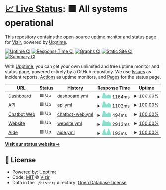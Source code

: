 # [📈 Live Status](https://vizirco.github.io/status): <!--live status--> **🟩 All systems operational**

This repository contains the open-source uptime monitor and status page for [Vizir](https://www.vizir.co), powered by [Upptime](https://github.com/upptime/upptime).

[![Uptime CI](https://github.com/vizirco/status/workflows/Uptime%20CI/badge.svg)](https://github.com/upptime/upptime/actions?query=workflow%3A%22Uptime+CI%22)
[![Response Time CI](https://github.com/vizirco/status/workflows/Response%20Time%20CI/badge.svg)](https://github.com/upptime/upptime/actions?query=workflow%3A%22Response+Time+CI%22)
[![Graphs CI](https://github.com/vizirco/status/workflows/Graphs%20CI/badge.svg)](https://github.com/upptime/upptime/actions?query=workflow%3A%22Graphs+CI%22)
[![Static Site CI](https://github.com/vizirco/status/workflows/Static%20Site%20CI/badge.svg)](https://github.com/upptime/upptime/actions?query=workflow%3A%22Static+Site+CI%22)
[![Summary CI](https://github.com/vizirco/status/workflows/Summary%20CI/badge.svg)](https://github.com/upptime/upptime/actions?query=workflow%3A%22Summary+CI%22)

With [Upptime](https://upptime.js.org), you can get your own unlimited and free uptime monitor and status page, powered entirely by a GitHub repository. We use [Issues](https://github.com/vizirco/status/issues) as incident reports, [Actions](https://github.com/vizirco/status/actions) as uptime monitors, and [Pages](https://vizirco.github.io/status) for the status page.

<!--start: status pages-->
<!-- This summary is generated by Upptime (https://github.com/upptime/upptime) -->
<!-- Do not edit this manually, your changes will be overwritten -->
<!-- prettier-ignore -->
| URL | Status | History | Response Time | Uptime |
| --- | ------ | ------- | ------------- | ------ |
| <img alt="" src="https://favicons.githubusercontent.com/dashboard.vizir.co" height="13"> [Dashboard](https://dashboard.vizir.co) | 🟩 Up | [dashboard.yml](https://github.com/vizirco/status/commits/HEAD/history/dashboard.yml) | <details><summary><img alt="Response time graph" src="./graphs/dashboard/response-time-week.png" height="20"> 1164ms</summary><br><a href="https://status.vizir.co/history/dashboard"><img alt="Response time 1215" src="https://img.shields.io/endpoint?url=https%3A%2F%2Fraw.githubusercontent.com%2Fvizirco%2Fstatus%2FHEAD%2Fapi%2Fdashboard%2Fresponse-time.json"></a><br><a href="https://status.vizir.co/history/dashboard"><img alt="24-hour response time 1048" src="https://img.shields.io/endpoint?url=https%3A%2F%2Fraw.githubusercontent.com%2Fvizirco%2Fstatus%2FHEAD%2Fapi%2Fdashboard%2Fresponse-time-day.json"></a><br><a href="https://status.vizir.co/history/dashboard"><img alt="7-day response time 1164" src="https://img.shields.io/endpoint?url=https%3A%2F%2Fraw.githubusercontent.com%2Fvizirco%2Fstatus%2FHEAD%2Fapi%2Fdashboard%2Fresponse-time-week.json"></a><br><a href="https://status.vizir.co/history/dashboard"><img alt="30-day response time 1238" src="https://img.shields.io/endpoint?url=https%3A%2F%2Fraw.githubusercontent.com%2Fvizirco%2Fstatus%2FHEAD%2Fapi%2Fdashboard%2Fresponse-time-month.json"></a><br><a href="https://status.vizir.co/history/dashboard"><img alt="1-year response time 1215" src="https://img.shields.io/endpoint?url=https%3A%2F%2Fraw.githubusercontent.com%2Fvizirco%2Fstatus%2FHEAD%2Fapi%2Fdashboard%2Fresponse-time-year.json"></a></details> | <details><summary><a href="https://status.vizir.co/history/dashboard">100.00%</a></summary><a href="https://status.vizir.co/history/dashboard"><img alt="All-time uptime 100.00%" src="https://img.shields.io/endpoint?url=https%3A%2F%2Fraw.githubusercontent.com%2Fvizirco%2Fstatus%2FHEAD%2Fapi%2Fdashboard%2Fuptime.json"></a><br><a href="https://status.vizir.co/history/dashboard"><img alt="24-hour uptime 100.00%" src="https://img.shields.io/endpoint?url=https%3A%2F%2Fraw.githubusercontent.com%2Fvizirco%2Fstatus%2FHEAD%2Fapi%2Fdashboard%2Fuptime-day.json"></a><br><a href="https://status.vizir.co/history/dashboard"><img alt="7-day uptime 100.00%" src="https://img.shields.io/endpoint?url=https%3A%2F%2Fraw.githubusercontent.com%2Fvizirco%2Fstatus%2FHEAD%2Fapi%2Fdashboard%2Fuptime-week.json"></a><br><a href="https://status.vizir.co/history/dashboard"><img alt="30-day uptime 100.00%" src="https://img.shields.io/endpoint?url=https%3A%2F%2Fraw.githubusercontent.com%2Fvizirco%2Fstatus%2FHEAD%2Fapi%2Fdashboard%2Fuptime-month.json"></a><br><a href="https://status.vizir.co/history/dashboard"><img alt="1-year uptime 100.00%" src="https://img.shields.io/endpoint?url=https%3A%2F%2Fraw.githubusercontent.com%2Fvizirco%2Fstatus%2FHEAD%2Fapi%2Fdashboard%2Fuptime-year.json"></a></details>
| <img alt="" src="https://favicons.githubusercontent.com/developers.vizir.co" height="13"> [API](https://developers.vizir.co) | 🟩 Up | [api.yml](https://github.com/vizirco/status/commits/HEAD/history/api.yml) | <details><summary><img alt="Response time graph" src="./graphs/api/response-time-week.png" height="20"> 1102ms</summary><br><a href="https://status.vizir.co/history/api"><img alt="Response time 1577" src="https://img.shields.io/endpoint?url=https%3A%2F%2Fraw.githubusercontent.com%2Fvizirco%2Fstatus%2FHEAD%2Fapi%2Fapi%2Fresponse-time.json"></a><br><a href="https://status.vizir.co/history/api"><img alt="24-hour response time 923" src="https://img.shields.io/endpoint?url=https%3A%2F%2Fraw.githubusercontent.com%2Fvizirco%2Fstatus%2FHEAD%2Fapi%2Fapi%2Fresponse-time-day.json"></a><br><a href="https://status.vizir.co/history/api"><img alt="7-day response time 1102" src="https://img.shields.io/endpoint?url=https%3A%2F%2Fraw.githubusercontent.com%2Fvizirco%2Fstatus%2FHEAD%2Fapi%2Fapi%2Fresponse-time-week.json"></a><br><a href="https://status.vizir.co/history/api"><img alt="30-day response time 1156" src="https://img.shields.io/endpoint?url=https%3A%2F%2Fraw.githubusercontent.com%2Fvizirco%2Fstatus%2FHEAD%2Fapi%2Fapi%2Fresponse-time-month.json"></a><br><a href="https://status.vizir.co/history/api"><img alt="1-year response time 1577" src="https://img.shields.io/endpoint?url=https%3A%2F%2Fraw.githubusercontent.com%2Fvizirco%2Fstatus%2FHEAD%2Fapi%2Fapi%2Fresponse-time-year.json"></a></details> | <details><summary><a href="https://status.vizir.co/history/api">100.00%</a></summary><a href="https://status.vizir.co/history/api"><img alt="All-time uptime 100.00%" src="https://img.shields.io/endpoint?url=https%3A%2F%2Fraw.githubusercontent.com%2Fvizirco%2Fstatus%2FHEAD%2Fapi%2Fapi%2Fuptime.json"></a><br><a href="https://status.vizir.co/history/api"><img alt="24-hour uptime 100.00%" src="https://img.shields.io/endpoint?url=https%3A%2F%2Fraw.githubusercontent.com%2Fvizirco%2Fstatus%2FHEAD%2Fapi%2Fapi%2Fuptime-day.json"></a><br><a href="https://status.vizir.co/history/api"><img alt="7-day uptime 100.00%" src="https://img.shields.io/endpoint?url=https%3A%2F%2Fraw.githubusercontent.com%2Fvizirco%2Fstatus%2FHEAD%2Fapi%2Fapi%2Fuptime-week.json"></a><br><a href="https://status.vizir.co/history/api"><img alt="30-day uptime 100.00%" src="https://img.shields.io/endpoint?url=https%3A%2F%2Fraw.githubusercontent.com%2Fvizirco%2Fstatus%2FHEAD%2Fapi%2Fapi%2Fuptime-month.json"></a><br><a href="https://status.vizir.co/history/api"><img alt="1-year uptime 100.00%" src="https://img.shields.io/endpoint?url=https%3A%2F%2Fraw.githubusercontent.com%2Fvizirco%2Fstatus%2FHEAD%2Fapi%2Fapi%2Fuptime-year.json"></a></details>
| <img alt="" src="https://favicons.githubusercontent.com/chat.vizir.co" height="13"> [Chatbot Web](https://chat.vizir.co) | 🟩 Up | [chatbot-web.yml](https://github.com/vizirco/status/commits/HEAD/history/chatbot-web.yml) | <details><summary><img alt="Response time graph" src="./graphs/chatbot-web/response-time-week.png" height="20"> 494ms</summary><br><a href="https://status.vizir.co/history/chatbot-web"><img alt="Response time 544" src="https://img.shields.io/endpoint?url=https%3A%2F%2Fraw.githubusercontent.com%2Fvizirco%2Fstatus%2FHEAD%2Fapi%2Fchatbot-web%2Fresponse-time.json"></a><br><a href="https://status.vizir.co/history/chatbot-web"><img alt="24-hour response time 458" src="https://img.shields.io/endpoint?url=https%3A%2F%2Fraw.githubusercontent.com%2Fvizirco%2Fstatus%2FHEAD%2Fapi%2Fchatbot-web%2Fresponse-time-day.json"></a><br><a href="https://status.vizir.co/history/chatbot-web"><img alt="7-day response time 494" src="https://img.shields.io/endpoint?url=https%3A%2F%2Fraw.githubusercontent.com%2Fvizirco%2Fstatus%2FHEAD%2Fapi%2Fchatbot-web%2Fresponse-time-week.json"></a><br><a href="https://status.vizir.co/history/chatbot-web"><img alt="30-day response time 503" src="https://img.shields.io/endpoint?url=https%3A%2F%2Fraw.githubusercontent.com%2Fvizirco%2Fstatus%2FHEAD%2Fapi%2Fchatbot-web%2Fresponse-time-month.json"></a><br><a href="https://status.vizir.co/history/chatbot-web"><img alt="1-year response time 544" src="https://img.shields.io/endpoint?url=https%3A%2F%2Fraw.githubusercontent.com%2Fvizirco%2Fstatus%2FHEAD%2Fapi%2Fchatbot-web%2Fresponse-time-year.json"></a></details> | <details><summary><a href="https://status.vizir.co/history/chatbot-web">100.00%</a></summary><a href="https://status.vizir.co/history/chatbot-web"><img alt="All-time uptime 100.00%" src="https://img.shields.io/endpoint?url=https%3A%2F%2Fraw.githubusercontent.com%2Fvizirco%2Fstatus%2FHEAD%2Fapi%2Fchatbot-web%2Fuptime.json"></a><br><a href="https://status.vizir.co/history/chatbot-web"><img alt="24-hour uptime 100.00%" src="https://img.shields.io/endpoint?url=https%3A%2F%2Fraw.githubusercontent.com%2Fvizirco%2Fstatus%2FHEAD%2Fapi%2Fchatbot-web%2Fuptime-day.json"></a><br><a href="https://status.vizir.co/history/chatbot-web"><img alt="7-day uptime 100.00%" src="https://img.shields.io/endpoint?url=https%3A%2F%2Fraw.githubusercontent.com%2Fvizirco%2Fstatus%2FHEAD%2Fapi%2Fchatbot-web%2Fuptime-week.json"></a><br><a href="https://status.vizir.co/history/chatbot-web"><img alt="30-day uptime 100.00%" src="https://img.shields.io/endpoint?url=https%3A%2F%2Fraw.githubusercontent.com%2Fvizirco%2Fstatus%2FHEAD%2Fapi%2Fchatbot-web%2Fuptime-month.json"></a><br><a href="https://status.vizir.co/history/chatbot-web"><img alt="1-year uptime 100.00%" src="https://img.shields.io/endpoint?url=https%3A%2F%2Fraw.githubusercontent.com%2Fvizirco%2Fstatus%2FHEAD%2Fapi%2Fchatbot-web%2Fuptime-year.json"></a></details>
| <img alt="" src="https://favicons.githubusercontent.com/vizir.co" height="13"> [Website](https://vizir.co) | 🟩 Up | [website.yml](https://github.com/vizirco/status/commits/HEAD/history/website.yml) | <details><summary><img alt="Response time graph" src="./graphs/website/response-time-week.png" height="20"> 2913ms</summary><br><a href="https://status.vizir.co/history/website"><img alt="Response time 2933" src="https://img.shields.io/endpoint?url=https%3A%2F%2Fraw.githubusercontent.com%2Fvizirco%2Fstatus%2FHEAD%2Fapi%2Fwebsite%2Fresponse-time.json"></a><br><a href="https://status.vizir.co/history/website"><img alt="24-hour response time 2851" src="https://img.shields.io/endpoint?url=https%3A%2F%2Fraw.githubusercontent.com%2Fvizirco%2Fstatus%2FHEAD%2Fapi%2Fwebsite%2Fresponse-time-day.json"></a><br><a href="https://status.vizir.co/history/website"><img alt="7-day response time 2913" src="https://img.shields.io/endpoint?url=https%3A%2F%2Fraw.githubusercontent.com%2Fvizirco%2Fstatus%2FHEAD%2Fapi%2Fwebsite%2Fresponse-time-week.json"></a><br><a href="https://status.vizir.co/history/website"><img alt="30-day response time 2885" src="https://img.shields.io/endpoint?url=https%3A%2F%2Fraw.githubusercontent.com%2Fvizirco%2Fstatus%2FHEAD%2Fapi%2Fwebsite%2Fresponse-time-month.json"></a><br><a href="https://status.vizir.co/history/website"><img alt="1-year response time 2933" src="https://img.shields.io/endpoint?url=https%3A%2F%2Fraw.githubusercontent.com%2Fvizirco%2Fstatus%2FHEAD%2Fapi%2Fwebsite%2Fresponse-time-year.json"></a></details> | <details><summary><a href="https://status.vizir.co/history/website">100.00%</a></summary><a href="https://status.vizir.co/history/website"><img alt="All-time uptime 100.00%" src="https://img.shields.io/endpoint?url=https%3A%2F%2Fraw.githubusercontent.com%2Fvizirco%2Fstatus%2FHEAD%2Fapi%2Fwebsite%2Fuptime.json"></a><br><a href="https://status.vizir.co/history/website"><img alt="24-hour uptime 100.00%" src="https://img.shields.io/endpoint?url=https%3A%2F%2Fraw.githubusercontent.com%2Fvizirco%2Fstatus%2FHEAD%2Fapi%2Fwebsite%2Fuptime-day.json"></a><br><a href="https://status.vizir.co/history/website"><img alt="7-day uptime 100.00%" src="https://img.shields.io/endpoint?url=https%3A%2F%2Fraw.githubusercontent.com%2Fvizirco%2Fstatus%2FHEAD%2Fapi%2Fwebsite%2Fuptime-week.json"></a><br><a href="https://status.vizir.co/history/website"><img alt="30-day uptime 100.00%" src="https://img.shields.io/endpoint?url=https%3A%2F%2Fraw.githubusercontent.com%2Fvizirco%2Fstatus%2FHEAD%2Fapi%2Fwebsite%2Fuptime-month.json"></a><br><a href="https://status.vizir.co/history/website"><img alt="1-year uptime 100.00%" src="https://img.shields.io/endpoint?url=https%3A%2F%2Fraw.githubusercontent.com%2Fvizirco%2Fstatus%2FHEAD%2Fapi%2Fwebsite%2Fuptime-year.json"></a></details>
| <img alt="" src="https://favicons.githubusercontent.com/help.vizir.co" height="13"> [Aide](https://help.vizir.co) | 🟩 Up | [aide.yml](https://github.com/vizirco/status/commits/HEAD/history/aide.yml) | <details><summary><img alt="Response time graph" src="./graphs/aide/response-time-week.png" height="20"> 193ms</summary><br><a href="https://status.vizir.co/history/aide"><img alt="Response time 318" src="https://img.shields.io/endpoint?url=https%3A%2F%2Fraw.githubusercontent.com%2Fvizirco%2Fstatus%2FHEAD%2Fapi%2Faide%2Fresponse-time.json"></a><br><a href="https://status.vizir.co/history/aide"><img alt="24-hour response time 164" src="https://img.shields.io/endpoint?url=https%3A%2F%2Fraw.githubusercontent.com%2Fvizirco%2Fstatus%2FHEAD%2Fapi%2Faide%2Fresponse-time-day.json"></a><br><a href="https://status.vizir.co/history/aide"><img alt="7-day response time 193" src="https://img.shields.io/endpoint?url=https%3A%2F%2Fraw.githubusercontent.com%2Fvizirco%2Fstatus%2FHEAD%2Fapi%2Faide%2Fresponse-time-week.json"></a><br><a href="https://status.vizir.co/history/aide"><img alt="30-day response time 196" src="https://img.shields.io/endpoint?url=https%3A%2F%2Fraw.githubusercontent.com%2Fvizirco%2Fstatus%2FHEAD%2Fapi%2Faide%2Fresponse-time-month.json"></a><br><a href="https://status.vizir.co/history/aide"><img alt="1-year response time 318" src="https://img.shields.io/endpoint?url=https%3A%2F%2Fraw.githubusercontent.com%2Fvizirco%2Fstatus%2FHEAD%2Fapi%2Faide%2Fresponse-time-year.json"></a></details> | <details><summary><a href="https://status.vizir.co/history/aide">100.00%</a></summary><a href="https://status.vizir.co/history/aide"><img alt="All-time uptime 100.00%" src="https://img.shields.io/endpoint?url=https%3A%2F%2Fraw.githubusercontent.com%2Fvizirco%2Fstatus%2FHEAD%2Fapi%2Faide%2Fuptime.json"></a><br><a href="https://status.vizir.co/history/aide"><img alt="24-hour uptime 100.00%" src="https://img.shields.io/endpoint?url=https%3A%2F%2Fraw.githubusercontent.com%2Fvizirco%2Fstatus%2FHEAD%2Fapi%2Faide%2Fuptime-day.json"></a><br><a href="https://status.vizir.co/history/aide"><img alt="7-day uptime 100.00%" src="https://img.shields.io/endpoint?url=https%3A%2F%2Fraw.githubusercontent.com%2Fvizirco%2Fstatus%2FHEAD%2Fapi%2Faide%2Fuptime-week.json"></a><br><a href="https://status.vizir.co/history/aide"><img alt="30-day uptime 100.00%" src="https://img.shields.io/endpoint?url=https%3A%2F%2Fraw.githubusercontent.com%2Fvizirco%2Fstatus%2FHEAD%2Fapi%2Faide%2Fuptime-month.json"></a><br><a href="https://status.vizir.co/history/aide"><img alt="1-year uptime 100.00%" src="https://img.shields.io/endpoint?url=https%3A%2F%2Fraw.githubusercontent.com%2Fvizirco%2Fstatus%2FHEAD%2Fapi%2Faide%2Fuptime-year.json"></a></details>

<!--end: status pages-->

[**Visit our status website →**](https://vizirco.github.io/status)

## 📄 License

- Powered by: [Upptime](https://github.com/upptime/upptime)
- Code: [MIT](./LICENSE) © [Vizir](https://www.vizir.co)
- Data in the `./history` directory: [Open Database License](https://opendatacommons.org/licenses/odbl/1-0/)
